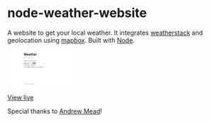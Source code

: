 # node-weather-website

A website to get your local weather. It integrates [weatherstack](https://weatherstack.com/) and geolocation using [mapbox](https://www.mapbox.com/). Built with [Node](https://nodejs.org/en/).

<img src="./public/img/screenshot.png" width="150px">

[View live](https://hagen-weather-application.herokuapp.com/)

Special thanks to [Andrew Mead](https://www.udemy.com/user/andrewmead/)!
